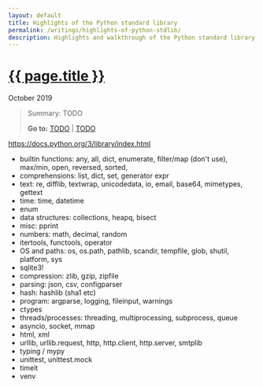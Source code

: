 ```yaml
---
layout: default
title: Highlights of the Python standard library
permalink: /writings/highlights-of-python-stdlib/
description: Highlights and walkthrough of the Python standard library
---
```

<h1><a href="{{ page.permalink }}">{{ page.title }}</a></h1>
<p class="subtitle">October 2019</p>


> Summary: TODO
>
> **Go to:** [TODO](#todo) \| [TODO](#todo)

https://docs.python.org/3/library/index.html

- builtin functions: any, all, dict, enumerate, filter/map (don't use), max/min, open, reversed, sorted, 
- comprehensions: list, dict, set, generator expr
- text: re, difflib, textwrap, unicodedata, io, email, base64, mimetypes, gettext
- time: time, datetime
- enum
- data structures: collections, heapq, bisect
- misc: pprint
- numbers: math, decimal, random
- itertools, functools, operator
- OS and paths: os, os.path, pathlib, scandir, tempfile, glob, shutil, platform, sys
- sqlite3!
- compression: zlib, gzip, zipfile
- parsing: json, csv, configparser
- hash: hashlib (sha1 etc)
- program: argparse, logging, fileinput, warnings
- ctypes
- threads/processes: threading, multiprocessing, subprocess, queue
- asyncio, socket, mmap
- html, xml
- urllib, urllib.request, http, http.client, http.server, smtplib
- typing / mypy
- unittest, unittest.mock
- timeit
- venv
